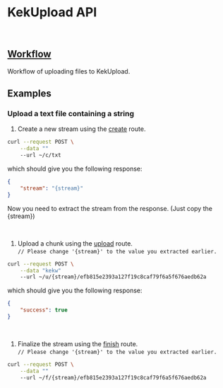# KekUpload API

<br>

<h2><a href="#">Workflow</a></h2>

Workflow of uploading files to KekUpload.

## Examples

### Upload a text file containing a string

1. Create a new stream using the <a href="routes/create">create</a> route. <br>
```sh
curl --request POST \
    --data ""
    --url ~/c/txt
```
which should give you the following response: <br>
```json
{
    "stream": "{stream}"
}
```
Now you need to extract the stream from the response. (Just copy the {stream})

<br>

1. Upload a chunk using the <a href="routes/upload">upload</a> route. <br>
`// Please change '{stream}' to the value you extracted earlier.` <br>
```sh
curl --request POST \
    --data "kekw"
    --url ~/u/{stream}/efb815e2393a127f19c8caf79f6a5f676aedb62a
```
which should give you the following response: <br>
```json
{
    "success": true
}
```

<br>

1. Finalize the stream using the <a href="routes/finish">finish</a> route. <br>
`// Please change '{stream}' to the value you extracted earlier.` <br>
```sh
curl --request POST \
    --data ""
    --url ~/f/{stream}/efb815e2393a127f19c8caf79f6a5f676aedb62a
```